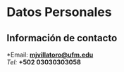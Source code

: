 # Datos Personales
## Información de contacto
*Email: **mjvillatoro@ufm.edu**<br>
*Tel:* **+502 03030303058**
